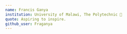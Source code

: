 ```yaml
---
name: Francis Ganya
institution: University of Malawi, The Polytechnic 🚩 
quote: Aspiring to inspire.
github_user: Fraganya
---
```


